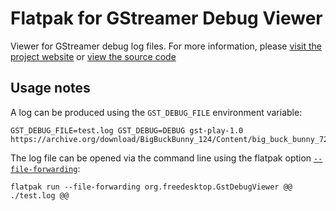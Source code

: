 # Flatpak for GStreamer Debug Viewer

Viewer for GStreamer debug log files. For more information, please [visit the project website](https://gstreamer.freedesktop.org) or [view the source code](https://gitlab.freedesktop.org/gstreamer/gstreamer/-/tree/main/subprojects/gst-devtools/debug-viewer)

## Usage notes
A log can be produced using the `GST_DEBUG_FILE` environment variable:
```
GST_DEBUG_FILE=test.log GST_DEBUG=DEBUG gst-play-1.0 https://archive.org/download/BigBuckBunny_124/Content/big_buck_bunny_720p_surround.ogv
```

The log file can be opened via the command line using the flatpak option [`--file-forwarding`](https://docs.flatpak.org/en/latest/flatpak-command-reference.html#idm45858572528784):
```
flatpak run --file-forwarding org.freedesktop.GstDebugViewer @@ ./test.log @@
```